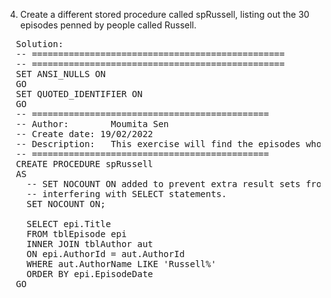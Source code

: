 4) Create a different stored procedure called spRussell, listing out the 30 episodes penned by people called Russell.

<pre>
  Solution:
  -- ================================================
  -- ================================================
  SET ANSI_NULLS ON
  GO
  SET QUOTED_IDENTIFIER ON
  GO
  -- =============================================
  -- Author:		Moumita Sen
  -- Create date: 19/02/2022
  -- Description:	This exercise will find the episodes whose author is Russell T. Davies
  -- =============================================
  CREATE PROCEDURE spRussell
  AS
    -- SET NOCOUNT ON added to prevent extra result sets from
    -- interfering with SELECT statements.
    SET NOCOUNT ON;

    SELECT epi.Title 
    FROM tblEpisode epi
    INNER JOIN tblAuthor aut
    ON epi.AuthorId = aut.AuthorId
    WHERE aut.AuthorName LIKE 'Russell%'
    ORDER BY epi.EpisodeDate
  GO

</pre>
